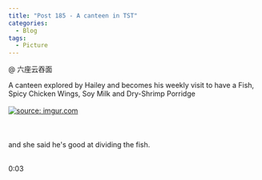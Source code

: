 ```yaml
---
title: "Post 185 - A canteen in TST"
categories:
  - Blog
tags:
  - Picture
---
```


@ 六座云吞面

A canteen explored by Hailey and becomes his weekly visit to have a Fish, Spicy Chicken Wings, Soy Milk and Dry-Shrimp Porridge
<br/>
<br/>
<a href="https://imgur.com/JLLeiJz"><img src="https://i.imgur.com/JLLeiJz.jpg" title="source: imgur.com" /></a>
<br/>
<br/>
<br/>
<br/>
and she said he's good at dividing the fish.
<br/>
<br/>

0:03
<script src="https://utteranc.es/client.js"
        repo="serendipityinlife/serendipityinlife.github.io"
        issue-term="pathname"
        theme="github-light"
        crossorigin="anonymous"
        async>
</script>

